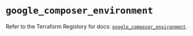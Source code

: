 # `google_composer_environment`

Refer to the Terraform Registory for docs: [`google_composer_environment`](https://registry.terraform.io/providers/hashicorp/google/5.5.0/docs/resources/composer_environment).
